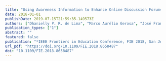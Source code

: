 ```yaml
---
title: "Using Awareness Information to Enhance Online Discussion Forums: A Systematic Mapping Study"
date: 2018-01-01
publishDate: 2019-07-15T21:59:35.149573Z
authors: ["Dhanielly P. R. de Lima", "Marco Aurélio Gerosa", "José Francisco de Magalhães Netto"]
publication_types: ["1"]
abstract: ""
featured: false
publication: "*IEEE Frontiers in Education Conference, FIE 2018, San Jose, CA, USA, October 3-6, 2018*"
url_pdf: "https://doi.org/10.1109/FIE.2018.8658487"
doi: "10.1109/FIE.2018.8658487"
---
```


